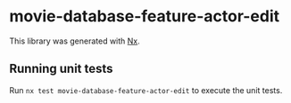 # movie-database-feature-actor-edit

This library was generated with [Nx](https://nx.dev).

## Running unit tests

Run `nx test movie-database-feature-actor-edit` to execute the unit tests.
